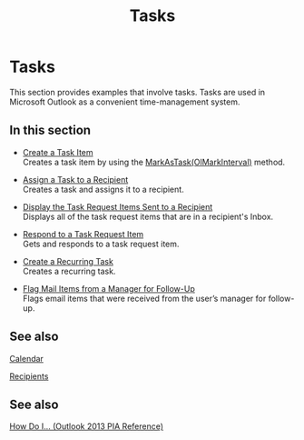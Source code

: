 ﻿---
title: Tasks
TOCTitle: Tasks
ms:assetid: f691b618-9cbd-4c7a-ad5c-c28ae12da907
ms:mtpsurl: https://msdn.microsoft.com/en-us/library/Ff184656(v=office.15)
ms:contentKeyID: 55119928
ms.date: 07/24/2014
mtps_version: v=office.15
---

# Tasks

This section provides examples that involve tasks. Tasks are used in Microsoft Outlook as a convenient time-management system.

## In this section

  - [Create a Task Item](how-to-create-a-task-item.md)  
    Creates a task item by using the [MarkAsTask(OlMarkInterval)](https://msdn.microsoft.com/en-us/library/bb609068\(v=office.15\)) method.

  - [Assign a Task to a Recipient](how-to-assign-a-task-to-a-recipient.md)  
    Creates a task and assigns it to a recipient.

  - [Display the Task Request Items Sent to a Recipient](how-to-display-the-task-request-items-sent-to-a-recipient.md)  
    Displays all of the task request items that are in a recipient's Inbox.

  - [Respond to a Task Request Item](how-to-respond-to-a-task-request-item.md)  
    Gets and responds to a task request item.

  - [Create a Recurring Task](how-to-create-a-recurring-task.md)  
    Creates a recurring task.

  - [Flag Mail Items from a Manager for Follow-Up](how-to-flag-mail-items-from-a-manager-for-follow-up.md)  
    Flags email items that were received from the user’s manager for follow-up.

## See also

[Calendar](calendar.md)

[Recipients](recipients.md)

## See also



[How Do I... (Outlook 2013 PIA Reference)](how-do-i-outlook-2013-pia-reference.md)

